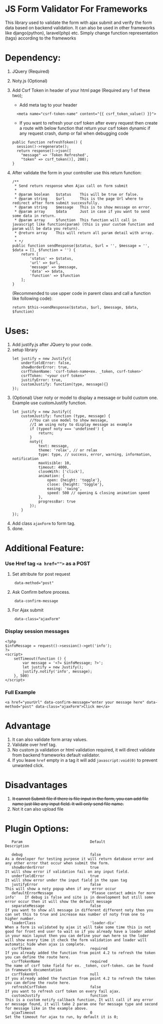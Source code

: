 # JS Form Validator For Frameworks

This library used to validate the form with ajax submit and verify the form data based on backend validation.
It can also be used in other frameworks like django(python), laravel(php) etc.
Simply change function representation (tags) according to the frameworks

# Dependency:
1. JQuery (Required)
2. Noty.js (Optional)
3. Add Csrf Token in header of your html page (Required any 1 of these two);
    - Add meta tag to your header
    ```
	  <meta name="csrf-token-name" content="{{ csrf_token_value() }}">
    ```

    - If you want to refresh your csrf token after every request then create a route with below function that return your csrf token dynamic if any request crash, dump or fail when debugging code
    ```
	public function refreshToken() {
	  session()->regenerate();
	  return response()->json([
	    "message" => 'Token Refreshed',
	    "token" => csrf_token()], 200);
	}
    
    ```

4. After validate the form in your controller use this return function:
    ```
    /**
     * Send return response when Ajax call on form submit
     * 
     * @param boolean   $status    This will be true or false.
     * @param string    $url       This is the page Url where to redirect after form submit successfully.
     * @param string    $message   This is to show message on error.
     * @param array     $data      Just in case if you want to send some data in return.
     * @param array     $function  This function will call in javascript like function(param) (this is your custom function and param will be data you return).
     * @return array    This will return all param detail with array.
     * 
     * */
    public function sendResponse($status, $url = '', $message = '', $data = [], $function = '') {
        return [
            'status' => $status,
            'url' => $url,
            'message' => $message,
            'data' => $data,
            'function' => $function
        ];
    }
    ```
   (Recommended to use upper code in parent class and call a function like following code):
    ```
    return $this->sendResponse($status, $url, $message, $data, $function)
    ```

# Uses:
1. Add justify.js after JQuery to your code.
2. setup library
    ```
    let justify = new Justify({
        underfieldError: false,
        showBorderError: true,
        csrfTokenName: 'csrf-token-name<ex. _token, csrf-token>'
        csrfToken: '<your csrf token>'
        justifyError: true,
        customJustify: function(type, message){}
    });
    ```
3. (Optional) User noty or model to display a message or build custom one. Example use customJustify function.
    ```
    let justify = new Justify({
        customJustify: function (type, message) {
            //You can use model to show message,
            //I am using noty to display message as example
            if (typeof noty === 'undefined') {
                return;
            }
            noty({
                text: message,
                theme: 'relax', // or relax
                type: type, // success, error, warning, information, notification
                maxVisible: 10,
                timeout: 4000,
                closeWith: ['click'],
                animation: {
                    open: {height: 'toggle'},
                    close: {height: 'toggle'},
                    easing: 'swing',
                    speed: 500 // opening & closing animation speed
                },
                progressBar: true
            });
        }
    });
    ```
3. Add class ```ajaxForm``` to form tag.
3. done.

# Additional Feature:
### Use Href tag ```<a href="">``` as a POST
1. Set attribute for post request
        
        data-method="post"

2. Ask Confirm before process.
        
        data-confirm-message

3. For Ajax submit
        
        data-class="ajaxForm"
        
### Display session messages
    <?php
    $infoMessage = request()->session()->get('info');
    ?>
    <script>
        setTimeout(function () {
            var message = '<?= $infoMessage; ?>';
            let justify = new Justify();
            justify.notify('info', message);
        }, 500)
    </script>

### Full Example

    <a href="yourUrl" data-confirm-message="enter your message here" data-method="post" data-class="ajaxForm">Click me</a>

# Advantage
1. It can also validate form array values.
2. Validate over href tag.
3. No custom js validation or html validation required, it will direct validate from backend frameworks default validator.
4. If you leave ```href``` empty in a tag it will add ```javascript:void(0)``` to prevent unwanted click.

# Disadvantages
1. <strike>It cannot Submit file if there is file input in the form, you can add file name just like any input field. It will only send file name.</strike>
2. Not it can also upload file 

# Plugin Options:

```
   Param                               Default                             Description
   
   debug                               false                                   As a developer for testing purpose it will return database error and any other error that occur when submit the form.
   showBorderError                     true                                    It will show error if validation fail on any input field.
   underfieldError                     true                                    It will show error under the input field in the span tag
   justifyError                        false                                   This will show a noty popup when if any error occur
   defaultErrorMessage                 'Please contact admin for more info'    If debug is false and site is in development but still some error occur then it will show the default message
   separateMessage                     false                                   If you want to show all message in different different noty then you can set this to true and increase max number of noty from one to higher number.
   loaderClass                         'loader-div'                            When a form is validated by ajax it will take some time this is not good for front end user to wait so if you already have a loader added in your main layout then you can define your own here so the loder will show every time it check the form validation and loader will automatic hide when ajax is complete.
   csrfToken                           required                                If you already added the function from point 4.2 to refresh the token you can define the route here.
   csrfTokenName                       required                                The name of csrf toke field for ex. _token, csrf-token. can be found in framework documentation
   csrfTokenUrl                        null                                    If you already added the function from point 4.2 to refresh the token you can define the route here.
   refreshCsrfToken                    false                                   If you want to refresh csrf token on every fail ajax.
   customJustify                       function                                This is a custom notify callback function, It will call if any error or message found, it will take 2 param one for message type and second for message like in the example above.
   ajaxTimeout                         0                                       Set the timeout for ajax to run, by default it is 0;
```
